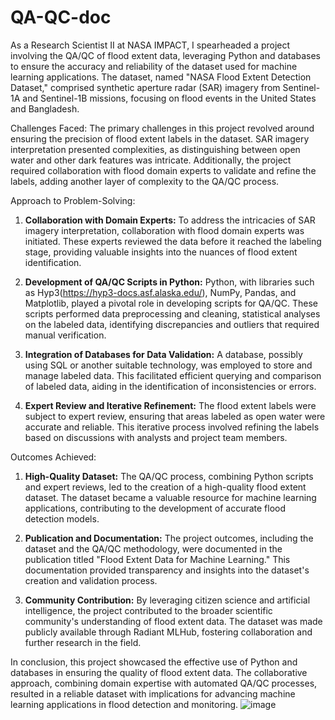 # QA-QC-doc

As a Research Scientist II at NASA IMPACT, I spearheaded a project involving the QA/QC of flood extent data, leveraging Python and databases to ensure the accuracy and reliability of the dataset used for machine learning applications. The dataset, named "NASA Flood Extent Detection Dataset," comprised synthetic aperture radar (SAR) imagery from Sentinel-1A and Sentinel-1B missions, focusing on flood events in the United States and Bangladesh.

Challenges Faced:
The primary challenges in this project revolved around ensuring the precision of flood extent labels in the dataset. SAR imagery interpretation presented complexities, as distinguishing between open water and other dark features was intricate. Additionally, the project required collaboration with flood domain experts to validate and refine the labels, adding another layer of complexity to the QA/QC process.

Approach to Problem-Solving:
1. **Collaboration with Domain Experts:** To address the intricacies of SAR imagery interpretation, collaboration with flood domain experts was initiated. These experts reviewed the data before it reached the labeling stage, providing valuable insights into the nuances of flood extent identification.

2. **Development of QA/QC Scripts in Python:** Python, with libraries such as Hyp3(https://hyp3-docs.asf.alaska.edu/), NumPy, Pandas, and Matplotlib, played a pivotal role in developing scripts for QA/QC. These scripts performed data preprocessing and cleaning, statistical analyses on the labeled data, identifying discrepancies and outliers that required manual verification.

3. **Integration of Databases for Data Validation:** A database, possibly using SQL or another suitable technology, was employed to store and manage labeled data. This facilitated efficient querying and comparison of labeled data, aiding in the identification of inconsistencies or errors.

4. **Expert Review and Iterative Refinement:** The flood extent labels were subject to expert review, ensuring that areas labeled as open water were accurate and reliable. This iterative process involved refining the labels based on discussions with analysts and project team members.

Outcomes Achieved:
1. **High-Quality Dataset:** The QA/QC process, combining Python scripts and expert reviews, led to the creation of a high-quality flood extent dataset. The dataset became a valuable resource for machine learning applications, contributing to the development of accurate flood detection models.

2. **Publication and Documentation:** The project outcomes, including the dataset and the QA/QC methodology, were documented in the publication titled "Flood Extent Data for Machine Learning." This documentation provided transparency and insights into the dataset's creation and validation process.

3. **Community Contribution:** By leveraging citizen science and artificial intelligence, the project contributed to the broader scientific community's understanding of flood extent data. The dataset was made publicly available through Radiant MLHub, fostering collaboration and further research in the field.

In conclusion, this project showcased the effective use of Python and databases in ensuring the quality of flood extent data. The collaborative approach, combining domain expertise with automated QA/QC processes, resulted in a reliable dataset with implications for advancing machine learning applications in flood detection and monitoring.
![image](https://github.com/ghltshubh/QA-QC-doc/assets/16928813/df3d26ae-dec1-4a95-929d-c1e853e61663)
